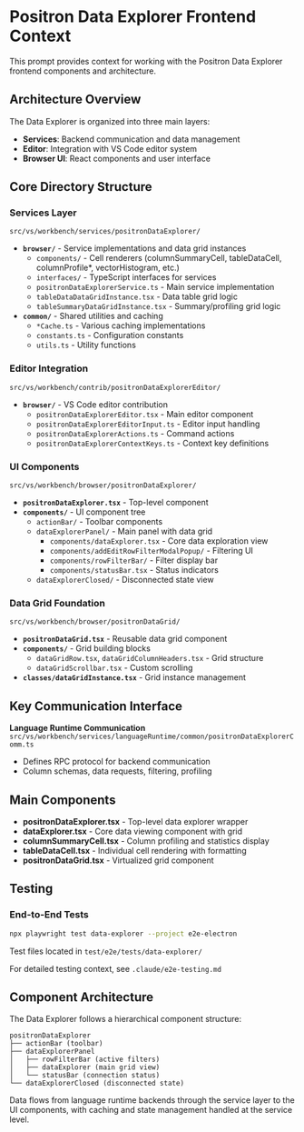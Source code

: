 # Positron Data Explorer Frontend Context

This prompt provides context for working with the Positron Data Explorer frontend components and architecture.

## Architecture Overview

The Data Explorer is organized into three main layers:
- **Services**: Backend communication and data management
- **Editor**: Integration with VS Code editor system
- **Browser UI**: React components and user interface

## Core Directory Structure

### Services Layer
`src/vs/workbench/services/positronDataExplorer/`
- **`browser/`** - Service implementations and data grid instances
  - `components/` - Cell renderers (columnSummaryCell, tableDataCell, columnProfile*, vectorHistogram, etc.)
  - `interfaces/` - TypeScript interfaces for services
  - `positronDataExplorerService.ts` - Main service implementation
  - `tableDataDataGridInstance.tsx` - Data table grid logic
  - `tableSummaryDataGridInstance.tsx` - Summary/profiling grid logic
- **`common/`** - Shared utilities and caching
  - `*Cache.ts` - Various caching implementations
  - `constants.ts` - Configuration constants
  - `utils.ts` - Utility functions

### Editor Integration
`src/vs/workbench/contrib/positronDataExplorerEditor/`
- **`browser/`** - VS Code editor contribution
  - `positronDataExplorerEditor.tsx` - Main editor component
  - `positronDataExplorerEditorInput.ts` - Editor input handling
  - `positronDataExplorerActions.ts` - Command actions
  - `positronDataExplorerContextKeys.ts` - Context key definitions

### UI Components
`src/vs/workbench/browser/positronDataExplorer/`
- **`positronDataExplorer.tsx`** - Top-level component
- **`components/`** - UI component tree
  - `actionBar/` - Toolbar components
  - `dataExplorerPanel/` - Main panel with data grid
    - `components/dataExplorer.tsx` - Core data exploration view
    - `components/addEditRowFilterModalPopup/` - Filtering UI
    - `components/rowFilterBar/` - Filter display bar
    - `components/statusBar.tsx` - Status indicators
  - `dataExplorerClosed/` - Disconnected state view

### Data Grid Foundation
`src/vs/workbench/browser/positronDataGrid/`
- **`positronDataGrid.tsx`** - Reusable data grid component
- **`components/`** - Grid building blocks
  - `dataGridRow.tsx`, `dataGridColumnHeaders.tsx` - Grid structure
  - `dataGridScrollbar.tsx` - Custom scrolling
- **`classes/dataGridInstance.tsx`** - Grid instance management

## Key Communication Interface

**Language Runtime Communication**
`src/vs/workbench/services/languageRuntime/common/positronDataExplorerComm.ts`
- Defines RPC protocol for backend communication
- Column schemas, data requests, filtering, profiling

## Main Components

- **positronDataExplorer.tsx** - Top-level data explorer wrapper
- **dataExplorer.tsx** - Core data viewing component with grid
- **columnSummaryCell.tsx** - Column profiling and statistics display
- **tableDataCell.tsx** - Individual cell rendering with formatting
- **positronDataGrid.tsx** - Virtualized grid component

## Testing

### End-to-End Tests
```bash
npx playwright test data-explorer --project e2e-electron
```

Test files located in `test/e2e/tests/data-explorer/`

For detailed testing context, see `.claude/e2e-testing.md`

## Component Architecture

The Data Explorer follows a hierarchical component structure:
```
positronDataExplorer
├── actionBar (toolbar)
├── dataExplorerPanel
│   ├── rowFilterBar (active filters)
│   ├── dataExplorer (main grid view)
│   └── statusBar (connection status)
└── dataExplorerClosed (disconnected state)
```

Data flows from language runtime backends through the service layer to the UI components, with caching and state management handled at the service level.